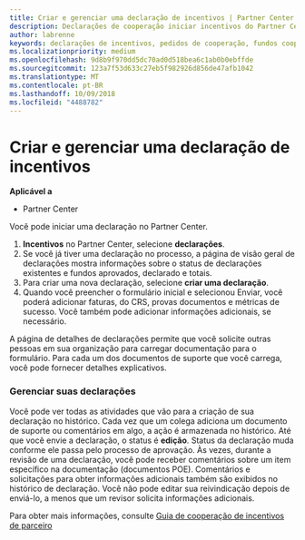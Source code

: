 ```yaml
---
title: Criar e gerenciar uma declaração de incentivos | Partner Center
description: Declarações de cooperação iniciar incentivos do Partner Center.
author: labrenne
keywords: declarações de incentivos, pedidos de cooperação, fundos cooperativos
ms.localizationpriority: medium
ms.openlocfilehash: 9d8b9f970dd5dc70ad0d518bea6c1ab0b0ebffde
ms.sourcegitcommit: 123a7f53d633c27eb5f982926d856de47afb1042
ms.translationtype: MT
ms.contentlocale: pt-BR
ms.lasthandoff: 10/09/2018
ms.locfileid: "4488782"
---
```

# <a name="create-and-manage-an-incentives-claim"></a>Criar e gerenciar uma declaração de incentivos

**Aplicável a**
- Partner Center

Você pode iniciar uma declaração no Partner Center. 

1. **Incentivos** no Partner Center, selecione **declarações**.
2.  Se você já tiver uma declaração no processo, a página de visão geral de declarações mostra informações sobre o status de declarações existentes e fundos aprovados, declarado e totais.
3.  Para criar uma nova declaração, selecione **criar uma declaração**.
4.  Quando você preencher o formulário inicial e selecionou Enviar, você poderá adicionar faturas, do CRS, provas documentos e métricas de sucesso. Você também pode adicionar informações adicionais, se necessário.

A página de detalhes de declarações permite que você solicite outras pessoas em sua organização para carregar documentação para o formulário. Para cada um dos documentos de suporte que você carrega, você pode fornecer detalhes explicativos. 

### <a name="manage-your-claims"></a>Gerenciar suas declarações

Você pode ver todas as atividades que vão para a criação de sua declaração no histórico. Cada vez que um colega adiciona um documento de suporte ou comentários em algo, a ação é armazenada no histórico. Até que você envie a declaração, o status é **edição**. Status da declaração muda conforme ele passa pelo processo de aprovação. Às vezes, durante a revisão de uma declaração, você pode receber comentários sobre um item específico na documentação (documentos POE). Comentários e solicitações para obter informações adicionais também são exibidos no histórico de declaração. Você não pode editar sua reivindicação depois de enviá-lo, a menos que um revisor solicita informações adicionais.

Para obter mais informações, consulte [Guia de cooperação de incentivos de parceiro](https://assets.microsoft.com/coop-guidebook.pdf)
